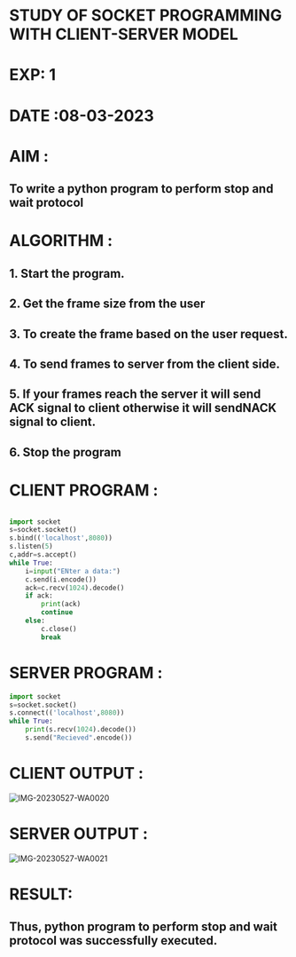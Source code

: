 # STUDY OF SOCKET PROGRAMMING WITH CLIENT-SERVER MODEL

# EXP: 1

# DATE :08-03-2023

# AIM :
## To write a python program to perform stop and wait protocol
# ALGORITHM :
## 1. Start the program.
## 2. Get the frame size from the user
## 3. To create the frame based on the user request.
## 4. To send frames to server from the client side.
## 5. If your frames reach the server it will send ACK signal to client otherwise it will sendNACK signal to client.
## 6. Stop the program

# CLIENT PROGRAM :
```PYTHON 3

import socket
s=socket.socket()
s.bind(('localhost',8080))
s.listen(5)
c,addr=s.accept()
while True:
	i=input("ENter a data:")
	c.send(i.encode())
	ack=c.recv(1024).decode()
	if ack:
		print(ack)
		continue
	else:
		c.close()
		break
```
# SERVER PROGRAM : 
```PYTHON 3
import socket
s=socket.socket()
s.connect(('localhost',8080))
while True:
	print(s.recv(1024).decode())
	s.send("Recieved".encode())
```

# CLIENT OUTPUT : 


![IMG-20230527-WA0020](https://github.com/ARUNKUMART9968/19CS406-EX-1/assets/121215794/776252bb-9f63-4361-b551-55aa746effd5)
# SERVER OUTPUT :
![IMG-20230527-WA0021](https://github.com/ARUNKUMART9968/19CS406-EX-1/assets/121215794/6ff91ac9-c4d2-44f3-9ce9-c2195c6dab42)



# RESULT:
## Thus, python program to perform stop and wait protocol was successfully executed.
